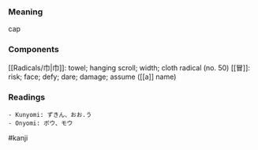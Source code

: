 ### Meaning

cap

### Components

[[Radicals/巾|巾]]: towel; hanging scroll; width; cloth radical (no. 50) [[冒]]: risk; face; defy; dare; damage; assume ([[a]] name)

### Readings

```
- Kunyomi: ずきん、おお.う
- Onyomi: ボウ、モウ
```

#kanji